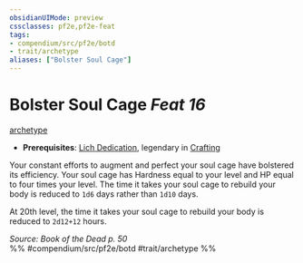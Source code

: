 ```yaml
---
obsidianUIMode: preview
cssclasses: pf2e,pf2e-feat
tags:
- compendium/src/pf2e/botd
- trait/archetype
aliases: ["Bolster Soul Cage"]
---
```

# Bolster Soul Cage  *Feat 16*  
[archetype](rules/traits/archetype.md "Archetype Feat Trait")  

- **Prerequisites**: [Lich Dedication](compendium/feats/lich-dedication-botd.md), legendary in [Crafting](compendium/skills.md#Crafting)

Your constant efforts to augment and perfect your soul cage have bolstered its efficiency. Your soul cage has Hardness equal to your level and HP equal to four times your level. The time it takes your soul cage to rebuild your body is reduced to `1d6` days rather than `1d10` days.

At 20th level, the time it takes your soul cage to rebuild your body is reduced to `2d12+12` hours.

*Source: Book of the Dead p. 50*  
%% #compendium/src/pf2e/botd #trait/archetype %%